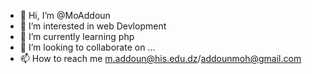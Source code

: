 - 👋 Hi, I’m @MoAddoun
- 👀 I’m interested in web Devlopment 
- 🌱 I’m currently learning php
- 💞️ I’m looking to collaborate on ...
- 📫 How to reach me m.addoun@his.edu.dz/addounmoh@gmail.com

<!---
MoAddoun/MoAddoun is a ✨ special ✨ repository because its `README.md` (this file) appears on your GitHub profile.
You can click the Preview link to take a look at your changes.
--->
